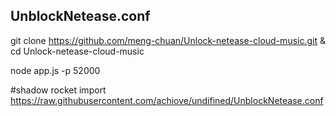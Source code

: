 ## UnblockNetease.conf

git clone https://github.com/meng-chuan/Unlock-netease-cloud-music.git & cd Unlock-netease-cloud-music

node app.js -p 52000

#shadow rocket import https://raw.githubusercontent.com/achiove/undifined/UnblockNetease.conf 

